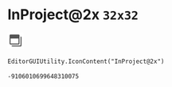# InProject@2x `32x32`
<img src="/img/InProject@2x.png" width=32 height=32>

``` CSharp
EditorGUIUtility.IconContent("InProject@2x")
```
```
-9106010699648310075
```
